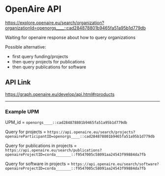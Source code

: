 # OpenAire API

<https://explore.openaire.eu/search/organization?organizationId=openorgs____::cad284878801b9465fa51a95b1d779db>

Waiting for openaire response about how to query organizations

Possible alternative:

- first query funding/projects
- then query projects for publications
- then query publications for software

## API Link

<https://graph.openaire.eu/develop/api.html#rproducts>

___

### Example UPM

UPM_id = `openorgs____::cad284878801b9465fa51a95b1d779db`

Query for projects = `https://api.openaire.eu/search/projects?openaireParticipantID=openorgs____::cad284878801b9465fa51a95b1d779db`

Query for publications in projects = `https://api.openaire.eu/search/publications?openaireProjectID=corda_______::f9547005c58091aa24543f99884da7fb`

Query for software in projects = `https://api.openaire.eu/search/software?openaireProjectID=corda_______::f9547005c58091aa24543f99884da7fb`
